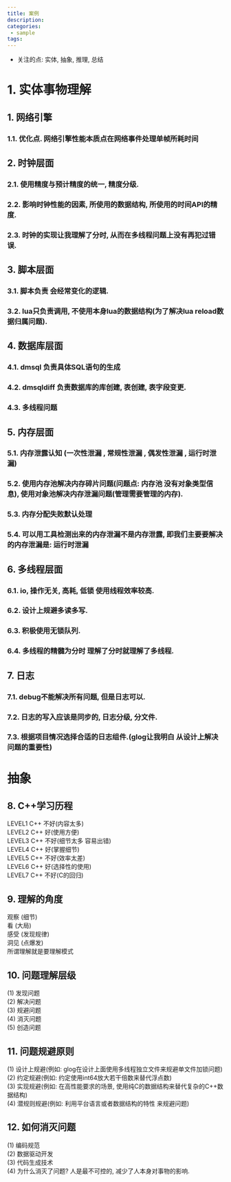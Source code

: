 ```yaml
---
title: 案例
description:
categories:
 - sample
tags:
---
```


- 关注的点: 实体, 抽象, 推理, 总结

# 1. 实体事物理解

## 1. 网络引擎

### 1.1. 优化点. 网络引擎性能本质点在网络事件处理单帧所耗时间

## 2. 时钟层面

### 2.1. 使用精度与预计精度的统一, 精度分级.  

### 2.2. 影响时钟性能的因素, 所使用的数据结构, 所使用的时间API的精度.  

### 2.3. 时钟的实现让我理解了分时, 从而在多线程问题上没有再犯过错误.  

## 3. 脚本层面

### 3.1. 脚本负责 会经常变化的逻辑.

### 3.2. lua只负责调用, 不使用本身lua的数据结构(为了解决lua reload数据归属问题).

## 4. 数据库层面

### 4.1. dmsql 负责具体SQL语句的生成

### 4.2. dmsqldiff 负责数据库的库创建, 表创建, 表字段变更.

### 4.3. 多线程问题

## 5. 内存层面

### 5.1. 内存泄露认知 (一次性泄漏 , 常规性泄漏 , 偶发性泄漏 , 运行时泄漏)  

### 5.2. 使用内存池解决内存碎片问题(问题点: 内存池 没有对象类型信息), 使用对象池解决内存泄漏问题(管理需要管理的内存). 

### 5.3. 内存分配失败默认处理

### 5.4. 可以用工具检测出来的内存泄漏不是内存泄露, 即我们主要要解决的内存泄漏是: 运行时泄漏  

## 6. 多线程层面

### 6.1. io, 操作无关, 高耗, 低锁  使用线程效率较高.

### 6.2. 设计上规避多读多写.  

### 6.3. 积极使用无锁队列.  

### 6.4. 多线程的精髓为分时 理解了分时就理解了多线程.

## 7. 日志

### 7.1. debug不能解决所有问题, 但是日志可以.  

### 7.2. 日志的写入应该是同步的, 日志分级, 分文件.  

### 7.3. 根据项目情况选择合适的日志组件.(glog让我明白 从设计上解决问题的重要性)  


# 抽象

## 8. C++学习历程
LEVEL1 C++ 不好(内容太多)  
LEVEL2 C++ 好(使用方便)  
LEVEL3 C++ 不好(细节太多 容易出错)  
LEVEL4 C++ 好(掌握细节)  
LEVEL5 C++ 不好(效率太差)  
LEVEL6 C++ 好(选择性的使用)  
LEVEL7 C++ 不好(C的回归)  

## 9. 理解的角度
观察 (细节)  
看 (大局)  
感受 (发现规律)  
洞见 (点爆发)  
所谓理解就是要理解模式  

## 10. 问题理解层级
(1) 发现问题  
(2) 解决问题  
(3) 规避问题  
(4) 消灭问题  
(5) 创造问题  

## 11. 问题规避原则
(1) 设计上规避(例如: glog在设计上面使用多线程独立文件来规避单文件加锁问题)  
(2) 约定规避(例如: 约定使用int64放大若干倍数来替代浮点数)  
(3) 实现规避(例如: 在高性能要求的场景, 使用纯C的数据结构来替代复杂的C++数据结构)  
(4) 潜规则规避(例如: 利用平台语言或者数据结构的特性 来规避问题)  

## 12. 如何消灭问题
(1) 编码规范  
(2) 数据驱动开发  
(3) 代码生成技术  
(4) 为什么消灭了问题? 人是最不可控的, 减少了人本身对事物的影响.  
